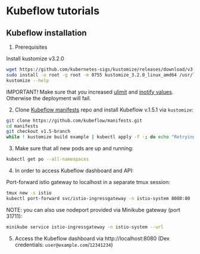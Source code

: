 # Kubeflow tutorials

## Kubeflow installation

1. Prerequisites

Install kustomize v3.2.0

```bash
wget https://github.com/kubernetes-sigs/kustomize/releases/download/v3.2.0/kustomize_3.2.0_linux_amd64
sudo install -o root -g root -m 0755 kustomize_3.2.0_linux_amd64 /usr/local/bin/kustomize
kustomize --help
```

IMPORTANT! Make sure that you increased [ulimit](https://github.com/kubernetes/kubernetes/issues/74551#issuecomment-910520361) and [inotify values](https://github.com/kubeflow/manifests/issues/2087#issuecomment-1101482095). Otherwise the deployment will fail.

2. Clone [Kubeflow manifests](https://github.com/kubeflow/manifests) repo and install Kubeflow v.1.5.1 via `kustomize`:

```bash
git clone https://github.com/kubeflow/manifests.git
cd manifests
git checkout v1.5-branch
while ! kustomize build example | kubectl apply -f -; do echo "Retrying to apply resources"; sleep 10; done
```

3. Make sure that all new pods are up and running:

```bash
kubectl get po --all-namespaces
```

4. In order to access Kubeflow dashboard and API:

Port-forward istio gateway to localhost in a separate tmux session:

```bash
tmux new -s istio
kubectl port-forward svc/istio-ingressgateway -n istio-system 8080:80
```

NOTE: you can also use nodeport provided via Minikube gateway (port 31711):

```bash
minikube service istio-ingressgateway -n istio-system --url
```

5. Access the Kubeflow dashboard via http://localhost:8080 (Dex credentials: `user@example.com`/`12341234`)
